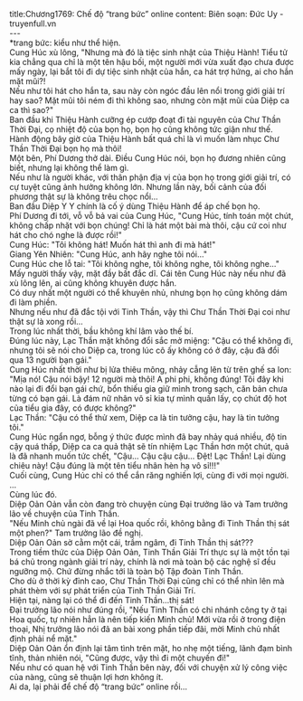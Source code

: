 title:Chương1769: Chế độ “trang bức” online
content:
Biên soạn: Đức Uy - truyenfull.vn<br>---<br>*trang bức: kiểu như thể hiện.<br>Cung Húc xù lông, "Nhưng mà đó là tiệc sinh nhật của Thiệu Hành! Tiểu tử kia chẳng qua chỉ là một tên hậu bối, một người mới vừa xuất đạo chưa được mấy ngày, lại bắt tôi đi dự tiệc sinh nhật của hắn, ca hát trợ hứng, ai cho hắn mặt mũi?!<br>Nếu như tôi hát cho hắn ta, sau này còn ngóc đầu lên nổi trong giới giải trí hay sao? Mặt mũi tôi ném đi thì không sao, nhưng còn mặt mũi của Diệp ca ca thì sao?"<br>Ban đầu khi Thiệu Hành cưỡng ép cướp đoạt đi tài nguyên của Chư Thần Thời Đại, cọ nhiệt độ của bọn họ, bọn họ cũng không tức giận như thế. Hành động bây giờ của Thiệu Hành bất quá chỉ là vì muốn làm nhục Chư Thần Thời Đại bọn họ mà thôi!<br>Một bên, Phí Dương thở dài. Điều Cung Húc nói, bọn họ đương nhiên cũng biết, nhưng lại không thể làm gì.<br>Nếu như là người khác, với thân phận địa vị của bọn họ trong giới giải trí, có cự tuyệt cũng ảnh hưởng không lớn. Nhưng lần này, bối cảnh của đối phương thật sự là không trêu chọc nổi...<br>Ban đầu Diệp Y Y chính là cố ý dùng Thiệu Hành để áp chế bọn họ.<br>Phí Dương đi tới, vỗ vỗ bả vai của Cung Húc, "Cung Húc, tính toán một chút, không chấp nhặt với bọn chúng! Chỉ là hát một bài mà thôi, cậu cứ coi như hát cho chó nghe là được rồi!"<br>Cung Húc: "Tôi không hát! Muốn hát thì anh đi mà hát!"<br>Giang Yên Nhiên: "Cung Húc, anh hãy nghe tôi nói..."<br>Cung Húc che lỗ tai: "Tôi không nghe, tôi không nghe, tôi không nghe..."<br>Mấy người thấy vậy, mặt đầy bất đắc dĩ. Cái tên Cung Húc này nếu như đã xù lông lên, ai cũng không khuyên được hắn.<br>Có duy nhất một người có thể khuyên nhủ, nhưng bọn họ cũng không dám đi làm phiền.<br>Nhưng nếu như đã đắc tội với Tinh Thần, vậy thì Chư Thần Thời Đại coi như thật sự là xong rồi...<br>Trong lúc nhất thời, bầu không khí lâm vào thế bí.<br>Đúng lúc này, Lạc Thần mặt không đổi sắc mở miệng: "Cậu có thể không đi, nhưng tôi sẽ nói cho Diệp ca, trong lúc cô ấy không có ở đây, cậu đã đổi qua 13 người bạn gái."<br>Cung Húc nhất thời như bị lửa thiêu mông, nhảy cẫng lên từ trên ghế sa lon: "Mịa nó! Cậu nói bậy! 12 người mà thôi! A phi phi, không đúng! Tôi đây khi nào lại đi đổi bạn gái chứ, bổn thiếu gia giữ mình trong sạch, căn bản chưa từng có bạn gái. Là đám nữ nhân vô sỉ kia tự mình quấn lấy, cọ chút độ hot của tiểu gia đây, có được không?"<br>Lạc Thần: "Cậu có thể thử xem, Diệp ca là tin tưởng cậu, hay là tin tưởng tôi."<br>Cung Húc ngẩn ngơ, bỗng ý thức được mình đã bay nhảy quá nhiều, độ tin cậy quá thấp, Diệp ca ca quả thật sẽ tín nhiệm Lạc Thần hơn một chút, quả là đã nhanh muốn tức chết, "Cậu... Cậu cậu cậu... Đệt! Lạc Thần! Lại dùng chiêu này! Cậu đúng là một tên tiểu nhân hèn hạ vô sỉ!!!"<br>Cuối cùng, Cung Húc chỉ có thể cắn răng nghiến lợi, cùng đi với mọi người.<br>...<br>Cùng lúc đó.<br>Diệp Oản Oản vẫn còn đang trò chuyện cùng Đại trưởng lão và Tam trưởng lão về chuyện của Tinh Thần.<br>"Nếu Minh chủ ngài đã về lại Hoa quốc rồi, không bằng đi Tinh Thần thị sát một phen?" Tam trưởng lão đề nghị.<br>Diệp Oản Oản sờ cằm một cái, trầm ngâm, đi Tinh Thần thị sát???<br>Trong tiềm thức của Diệp Oản Oản, Tinh Thần Giải Trí thực sự là một tồn tại bá chủ trong ngành giải trí này, chính là nơi mà toàn bộ các nghệ sĩ đều ngưỡng mộ. Chứ đừng nhắc tới là toàn bộ Tập đoàn Tinh Thần.<br>Cho dù ở thời kỳ đỉnh cao, Chư Thần Thời Đại cũng chỉ có thể nhìn lên mà phát thèm với sự phát triển của Tinh Thần Giải Trí.<br>Hiện tại, nàng lại có thể đi đến Tinh Thần…thị sát!<br>Đại trưởng lão nói như đúng rồi, "Nếu Tinh Thần có chi nhánh công ty ở tại Hoa quốc, tự nhiên hẳn là nên tiếp kiến Minh chủ! Mới vừa rồi ở trong điện thoại, Nhị trưởng lão nói đã an bài xong phần tiếp đãi, mời Minh chủ nhất định phải nể mặt."<br>Diệp Oản Oản ổn định lại tâm tình trên mặt, ho nhẹ một tiếng, lãnh đạm bình tĩnh, thản nhiên nói, "Cũng được, vậy thì đi một chuyến đi!"<br>Nếu như có quan hệ với Tinh Thần bên này, đối với chuyện xử lý công việc của nàng, cũng sẽ thuận lợi hơn không ít.<br>Ai da, lại phải để chế độ “trang bức” online rồi…
